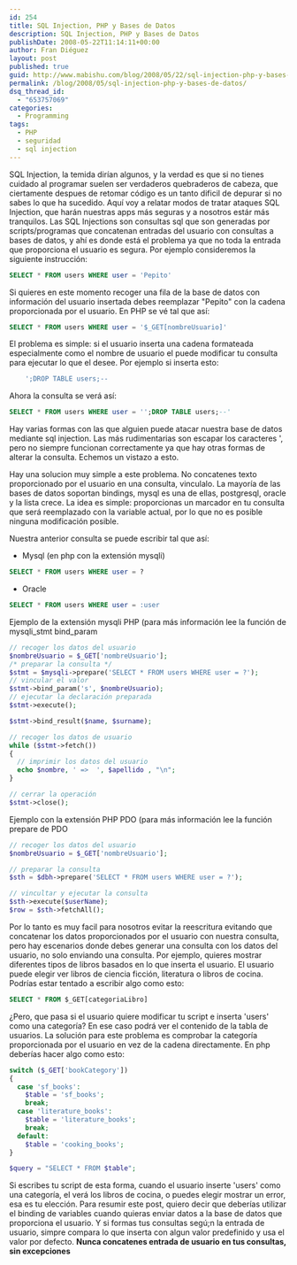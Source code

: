 ```yaml
---
id: 254
title: SQL Injection, PHP y Bases de Datos
description: SQL Injection, PHP y Bases de Datos
publishDate: 2008-05-22T11:14:11+00:00
author: Fran Diéguez
layout: post
published: true
guid: http://www.mabishu.com/blog/2008/05/22/sql-injection-php-y-bases-de-datos
permalink: /blog/2008/05/sql-injection-php-y-bases-de-datos/
dsq_thread_id:
  - "653757069"
categories:
  - Programming
tags:
  - PHP
  - seguridad
  - sql injection
---
```

SQL Injection, la temida dirían algunos, y la verdad es que si no tienes
cuidado al programar suelen ser verdaderos quebraderos de cabeza, que
ciertamente despues de retomar código es un tanto dificil de depurar si
no sabes lo que ha sucedido. Aquí voy a relatar modos de tratar ataques
SQL Injection, que harán nuestras apps más seguras y a nosotros estár
más tranquilos. Las SQL Injections son consultas sql que son generadas
por scripts/programas que concatenan entradas del usuario con consultas
a bases de datos, y ahí es donde está el problema ya que no toda la
entrada que proporciona el usuario es segura. Por ejemplo consideremos
la siguiente instrucción:

```sql
SELECT * FROM users WHERE user = 'Pepito'
```

Si quieres en este momento recoger una fila de la base de datos con
información del usuario insertada debes reemplazar "Pepito" con la
cadena proporcionada por el usuario. En PHP se vé tal que así:

```sql
SELECT * FROM users WHERE user = '$_GET[nombreUsuario]'
```

El problema es simple: si el usuario inserta una cadena formateada
especialmente como el nombre de usuario el puede modificar tu consulta
para ejecutar lo que el desee. Por ejemplo si inserta esto:

```sql
    ';DROP TABLE users;--
```
Ahora la consulta se verá así:

```sql
SELECT * FROM users WHERE user = '';DROP TABLE users;--'
```
Hay varias formas con las que alguien puede atacar nuestra base de datos mediante sql injection. Las más rudimentarias son escapar los caracteres ', pero no siempre funcionan correctamente ya que hay otras formas de alterar la consulta. Echemos un vistazo a esto.

Hay una solucion muy simple a este problema. No concatenes texto proporcionado por el usuario en una consulta, vinculalo. La mayoría de las bases de datos soportan bindings, mysql es una de ellas, postgresql, oracle y la lista crece. La idea es simple: proporcionas un marcador en tu consulta que será reemplazado con la variable actual, por lo que no es posible ninguna modificación posible.

Nuestra anterior consulta se puede escribir tal que así:
- Mysql (en php con la extensión mysqli)
```sql
SELECT * FROM users WHERE user = ?
```
- Oracle
```sql
SELECT * FROM users WHERE user = :user
```

Ejemplo de la extensión mysqli PHP (para más información lee la función
de mysqli_stmt bind_param
```php
// recoger los datos del usuario
$nombreUsuario = $_GET['nombreUsuario'];
/* preparar la consulta */
$stmt = $mysqli->prepare('SELECT * FROM users WHERE user = ?');
// vincular el valor
$stmt->bind_param('s', $nombreUsuario);
// ejecutar la declaración preparada
$stmt->execute();

$stmt->bind_result($name, $surname);

// recoger los datos de usuario
while ($stmt->fetch())
{
  // imprimir los datos del usuario
  echo $nombre, ' =>  ', $apellido , "\n";
}

// cerrar la operación
$stmt->close();
```

Ejemplo con la extensión PHP PDO (para más información lee la función
prepare de PDO
```php
// recoger los datos del usuario
$nombreUsuario = $_GET['nombreUsuario'];

// preparar la consulta
$sth = $dbh->prepare('SELECT * FROM users WHERE user = ?');

// vincultar y ejecutar la consulta
$sth->execute($userName);
$row = $sth->fetchAll();
```

Por lo tanto es muy facil para nosotros evitar la reescritura evitando
que concatenar los datos proporcionados por el usuario con nuestra
consulta, pero hay escenarios donde debes generar una consulta con los
datos del usuario, no solo enviando una consulta. Por ejemplo, quieres
mostrar diferentes tipos de libros basados en lo que inserta el usuario.
El usuario puede elegir ver libros de ciencia ficción, literatura o
libros de cocina. Podrías estar tentado a escribir algo como esto:
```sql
SELECT * FROM $_GET[categoriaLibro]
```

¿Pero, que pasa si el usuario quiere modificar tu script e inserta
'users' como una categoría? En ese caso podrá ver el contenido de la
tabla de usuarios. La solución para este problema es comprobar la
categoría proporcionada por el usuario en vez de la cadena directamente.
En php deberías hacer algo como esto:

```php
switch ($_GET['bookCategory'])
{
  case 'sf_books':
    $table = 'sf_books';
    break;
  case 'literature_books':
    $table = 'literature_books';
    break;
  default:
    $table = 'cooking_books';
}

$query = "SELECT * FROM $table";
```

Si escribes tu script de esta forma, cuando el usuario inserte 'users'
como una categoría, el verá los libros de cocina, o puedes elegir
mostrar un error, esa es tu elección. Para resumir este post, quiero
decir que deberías utilizar el binding de variables cuando quieras
enviar datos a la base de datos que proporciona el usuario. Y si formas
tus consultas segú;n la entrada de usuario, simpre compara lo que
inserta con algun valor predefinido y usa el valor por defecto. **Nunca
concatenes entrada de usuario en tus consultas, sin excepciones**
